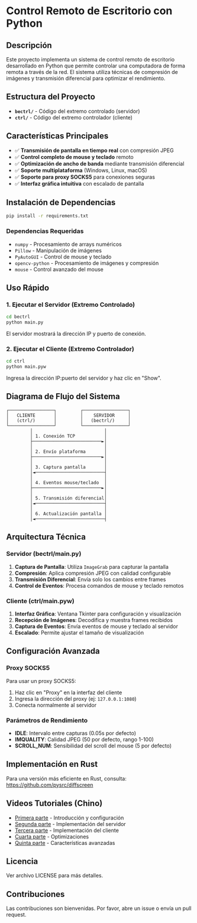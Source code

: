 # Control Remoto de Escritorio con Python

## Descripción

Este proyecto implementa un sistema de control remoto de escritorio desarrollado en Python que permite controlar una computadora de forma remota a través de la red. El sistema utiliza técnicas de compresión de imágenes y transmisión diferencial para optimizar el rendimiento.

## Estructura del Proyecto

- **`bectrl/`** - Código del extremo controlado (servidor)
- **`ctrl/`** - Código del extremo controlador (cliente)

## Características Principales

- ✅ **Transmisión de pantalla en tiempo real** con compresión JPEG
- ✅ **Control completo de mouse y teclado** remoto
- ✅ **Optimización de ancho de banda** mediante transmisión diferencial
- ✅ **Soporte multiplataforma** (Windows, Linux, macOS)
- ✅ **Soporte para proxy SOCKS5** para conexiones seguras
- ✅ **Interfaz gráfica intuitiva** con escalado de pantalla

## Instalación de Dependencias

```bash
pip install -r requirements.txt
```

### Dependencias Requeridas

- `numpy` - Procesamiento de arrays numéricos
- `Pillow` - Manipulación de imágenes
- `PyAutoGUI` - Control de mouse y teclado
- `opencv-python` - Procesamiento de imágenes y compresión
- `mouse` - Control avanzado del mouse

## Uso Rápido

### 1. Ejecutar el Servidor (Extremo Controlado)

```bash
cd bectrl
python main.py
```

El servidor mostrará la dirección IP y puerto de conexión.

### 2. Ejecutar el Cliente (Extremo Controlador)

```bash
cd ctrl
python main.pyw
```

Ingresa la dirección IP:puerto del servidor y haz clic en "Show".

## Diagrama de Flujo del Sistema

```
┌─────────────────┐         ┌─────────────────┐
│   CLIENTE       │         │    SERVIDOR     │
│   (ctrl/)       │         │   (bectrl/)     │
└─────────────────┘         └─────────────────┘
         │                           │
         │ 1. Conexión TCP           │
         ├──────────────────────────►│
         │                           │
         │ 2. Envío plataforma       │
         ├──────────────────────────►│
         │                           │
         │ 3. Captura pantalla       │
         │◄──────────────────────────┤
         │                           │
         │ 4. Eventos mouse/teclado  │
         ├──────────────────────────►│
         │                           │
         │ 5. Transmisión diferencial│
         │◄──────────────────────────┤
         │                           │
         │ 6. Actualización pantalla │
         │◄──────────────────────────┤
```

## Arquitectura Técnica

### Servidor (bectrl/main.py)

1. **Captura de Pantalla**: Utiliza `ImageGrab` para capturar la pantalla
2. **Compresión**: Aplica compresión JPEG con calidad configurable
3. **Transmisión Diferencial**: Envía solo los cambios entre frames
4. **Control de Eventos**: Procesa comandos de mouse y teclado remotos

### Cliente (ctrl/main.pyw)

1. **Interfaz Gráfica**: Ventana Tkinter para configuración y visualización
2. **Recepción de Imágenes**: Decodifica y muestra frames recibidos
3. **Captura de Eventos**: Envía eventos de mouse y teclado al servidor
4. **Escalado**: Permite ajustar el tamaño de visualización

## Configuración Avanzada

### Proxy SOCKS5

Para usar un proxy SOCKS5:
1. Haz clic en "Proxy" en la interfaz del cliente
2. Ingresa la dirección del proxy (ej: `127.0.0.1:1080`)
3. Conecta normalmente al servidor

### Parámetros de Rendimiento

- **IDLE**: Intervalo entre capturas (0.05s por defecto)
- **IMQUALITY**: Calidad JPEG (50 por defecto, rango 1-100)
- **SCROLL_NUM**: Sensibilidad del scroll del mouse (5 por defecto)

## Implementación en Rust

Para una versión más eficiente en Rust, consulta:
https://github.com/pysrc/diffscreen

## Videos Tutoriales (Chino)

- [Primera parte](https://www.bilibili.com/video/BV1Nk4y117f2/) - Introducción y configuración
- [Segunda parte](https://www.bilibili.com/video/BV1oz4y1o7fx/) - Implementación del servidor
- [Tercera parte](https://www.bilibili.com/video/BV1jA411J7Jj/) - Implementación del cliente
- [Cuarta parte](https://www.bilibili.com/video/BV1va4y1j7Q8/) - Optimizaciones
- [Quinta parte](https://www.bilibili.com/video/BV1e54y1y7eq/) - Características avanzadas

## Licencia

Ver archivo LICENSE para más detalles.

## Contribuciones

Las contribuciones son bienvenidas. Por favor, abre un issue o envía un pull request.
